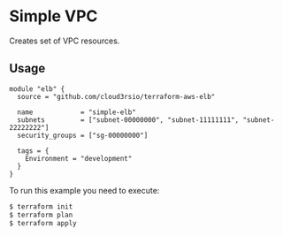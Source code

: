 # Simple VPC

Creates set of VPC resources.

## Usage

```hcl
module "elb" {
  source = "github.com/cloud3rsio/terraform-aws-elb"

  name            = "simple-elb"
  subnets         = ["subnet-00000000", "subnet-11111111", "subnet-22222222"]
  security_groups = ["sg-00000000"]

  tags = {
    Environment = "development"
  }
}
```

To run this example you need to execute:

```bash
$ terraform init
$ terraform plan
$ terraform apply
```
